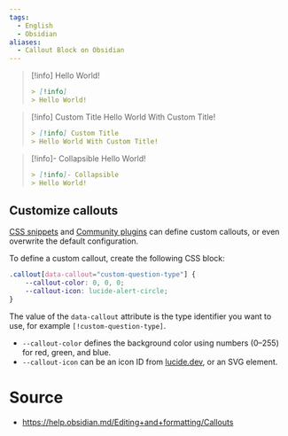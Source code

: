 ```yaml
---
tags:
  - English
  - Obsidian
aliases:
  - Callout Block on Obsidian
---
```


> [!info]
> Hello World!
>```md
>> [!info]
>> Hello World!
> ```

> [!info] Custom Title
> Hello World With Custom Title!
>```md
>> [!info] Custom Title
>> Hello World With Custom Title!
> ```

> [!info]- Collapsible 
> Hello World!
>```md
>> [!info]- Collapsible
>> Hello World!
> ```

## Customize callouts

[CSS snippets](https://help.obsidian.md/Extending+Obsidian/CSS+snippets) and [Community plugins](https://help.obsidian.md/Extending+Obsidian/Community+plugins) can define custom callouts, or even overwrite the default configuration.

To define a custom callout, create the following CSS block:

```css
.callout[data-callout="custom-question-type"] {
    --callout-color: 0, 0, 0;
    --callout-icon: lucide-alert-circle;
}
```

The value of the `data-callout` attribute is the type identifier you want to use, for example `[!custom-question-type]`.

- `--callout-color` defines the background color using numbers (0–255) for red, green, and blue.
- `--callout-icon` can be an icon ID from [lucide.dev](https://lucide.dev), or an SVG element.
# Source
- https://help.obsidian.md/Editing+and+formatting/Callouts